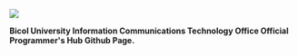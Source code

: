 ![](assets/20240702_132524_icto-banner.png)

**Bicol University Information Communications Technology Office Official Programmer's Hub Github Page.**
